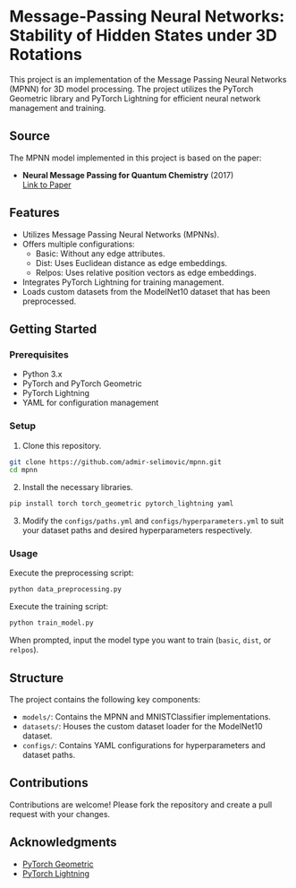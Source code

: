 # Message-Passing Neural Networks: Stability of Hidden States under 3D Rotations

This project is an implementation of the Message Passing Neural Networks (MPNN) for 3D model processing. The project utilizes the PyTorch Geometric library and PyTorch Lightning for efficient neural network management and training.

## Source
The MPNN model implemented in this project is based on the paper:
- **Neural Message Passing for Quantum Chemistry** (2017)  
  [Link to Paper](https://arxiv.org/pdf/1704.01212v2.pdf)

## Features
- Utilizes Message Passing Neural Networks (MPNNs).
- Offers multiple configurations:
  - Basic: Without any edge attributes.
  - Dist: Uses Euclidean distance as edge embeddings.
  - Relpos: Uses relative position vectors as edge embeddings.
- Integrates PyTorch Lightning for training management.
- Loads custom datasets from the ModelNet10 dataset that has been preprocessed.

## Getting Started

### Prerequisites

- Python 3.x
- PyTorch and PyTorch Geometric
- PyTorch Lightning
- YAML for configuration management

### Setup

1. Clone this repository.
```bash
git clone https://github.com/admir-selimovic/mpnn.git
cd mpnn
```

2. Install the necessary libraries.
```bash
pip install torch torch_geometric pytorch_lightning yaml
```

3. Modify the `configs/paths.yml` and `configs/hyperparameters.yml` to suit your dataset paths and desired hyperparameters respectively.

### Usage

Execute the preprocessing script:

```bash
python data_preprocessing.py
```

Execute the training script:

```bash
python train_model.py
```

When prompted, input the model type you want to train (`basic`, `dist`, or `relpos`).

## Structure

The project contains the following key components:

- `models/`: Contains the MPNN and MNISTClassifier implementations.
- `datasets/`: Houses the custom dataset loader for the ModelNet10 dataset.
- `configs/`: Contains YAML configurations for hyperparameters and dataset paths.

## Contributions

Contributions are welcome! Please fork the repository and create a pull request with your changes.

## Acknowledgments

- [PyTorch Geometric](https://github.com/rusty1s/pytorch_geometric)
- [PyTorch Lightning](https://github.com/PyTorchLightning/pytorch-lightning)
